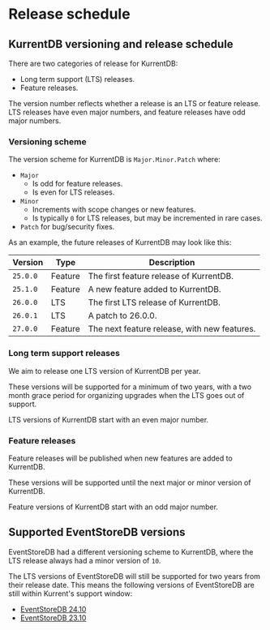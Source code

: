 # Release schedule

## KurrentDB versioning and release schedule

There are two categories of release for KurrentDB:
* Long term support (LTS) releases.
* Feature releases.

The version number reflects whether a release is an LTS or feature release. LTS releases have even major numbers, and feature releases have odd major numbers.

### Versioning scheme

The version scheme for KurrentDB is `Major.Minor.Patch` where:
* `Major`
    * Is odd for feature releases.
    * Is even for LTS releases.
* `Minor`
    * Increments with scope changes or new features.
    * Is typically `0` for LTS releases, but may be incremented in rare cases.
* `Patch` for bug/security fixes.

As an example, the future releases of KurrentDB may look like this:

| Version  | Type    | Description |
|----------|---------|-------------|
| `25.0.0` | Feature | The first feature release of KurrentDB. |
| `25.1.0` | Feature | A new feature added to KurrentDB. |
| `26.0.0` | LTS     | The first LTS release of KurrentDB. |
| `26.0.1` | LTS     | A patch to 26.0.0. |
| `27.0.0` | Feature | The next feature release, with new features. |

### Long term support releases

We aim to release one LTS version of KurrentDB per year.

These versions will be supported for a minimum of two years, with a two month grace period for organizing upgrades when the LTS goes out of support.

LTS versions of KurrentDB start with an even major number.

### Feature releases

Feature releases will be published when new features are added to KurrentDB.

These versions will be supported until the next major or minor version of KurrentDB.

Feature versions of KurrentDB start with an odd major number.

## Supported EventStoreDB versions

EventStoreDB had a different versioning scheme to KurrentDB, where the LTS release always had a minor version of `10`.

The LTS versions of EventStoreDB will still be supported for two years from their release date. This means the following versions of EventStoreDB are still within Kurrent's support window:

* [EventStoreDB 24.10](https://docs.kurrent.io/server/v24.10/quick-start/)
* [EventStoreDB 23.10](https://docs.kurrent.io/server/v23.10/quick-start/)
